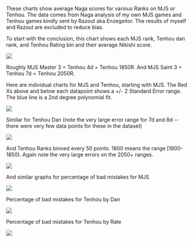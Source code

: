 These charts show average Naga scores for various Ranks on MJS or Tenhou. The data comes from Naga analysis of my own MJS games and Tenhou games kindly sent by Razout aka Enzegeitor. The results of myself and Razout are excluded to reduce bias.

To start with the conclusion, this chart shows each MJS rank, Tenhou dan rank, and Tenhou Rating bin and their average Nikishi score.

![](<media/Score_vs_MJS_and_Tenhou.png>)

Roughly MJS Master 3 = Tenhou 4d = Tenhou 1850R. And MJS Saint 3 = Tenhou 7d = Tenhou 2050R. 

Here are individual charts for MJS and Tenhou, starting with MJS. The Red Xs above and below each datapoint shows a +/- 2 Standard Error range. The blue line is a 2nd degree polynomial fit.

![](<media/Naga Scores by MJS Rank.png>)

Similar for Tenhou Dan (note the very large error range for 7d and 8d -- there were very few data points for these in the dataset)

![](<media/Naga Scores by Tenhou Dan.png>)

And Tenhou Ranks binned every 50 points. 1800 means the range \[1800-1850\). Again note the very large errors on the 2050+ ranges.

![](<media/Naga Scores by Tenhou Rate.png>)

And similar graphs for percentage of bad mistakes for MJS

![](<media/Naga Bad Mistakes by MJS Rank.png>)

Percentage of bad mistakes for Tenhou by Dan

![](<media/Naga Bad Mistakes by Tenhou Dan.png>)

Percentage of bad mistakes for Tenhou by Rate

![](<media/Naga Bad Mistakes by Tenhou Rate.png>)

